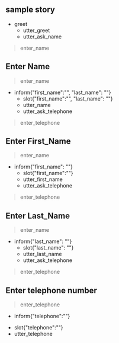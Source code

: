 ## sample story
* greet
  - utter_greet
  - utter_ask_name
> enter_name

## Enter Name
> enter_name
* inform{"first_name":"", "last_name": ""}
  - slot{"first_name":"", "last_name": ""} 
  - utter_name
  - utter_ask_telephone
> enter_telephone

## Enter First_Name
> enter_name  
* inform{"first_name": ""}
  - slot{"first_name":""}
  - utter_first_name
  - utter_ask_telephone
> enter_telephone
  
## Enter Last_Name
> enter_name
* inform{"last_name": ""}
  - slot{"last_name": ""}
  - utter_last_name
  - utter_ask_telephone
> enter_telephone

## Enter telephone number
> enter_telephone
* inform{"telephone":""}
 - slot{"telephone":""}
 - utter_telephone 